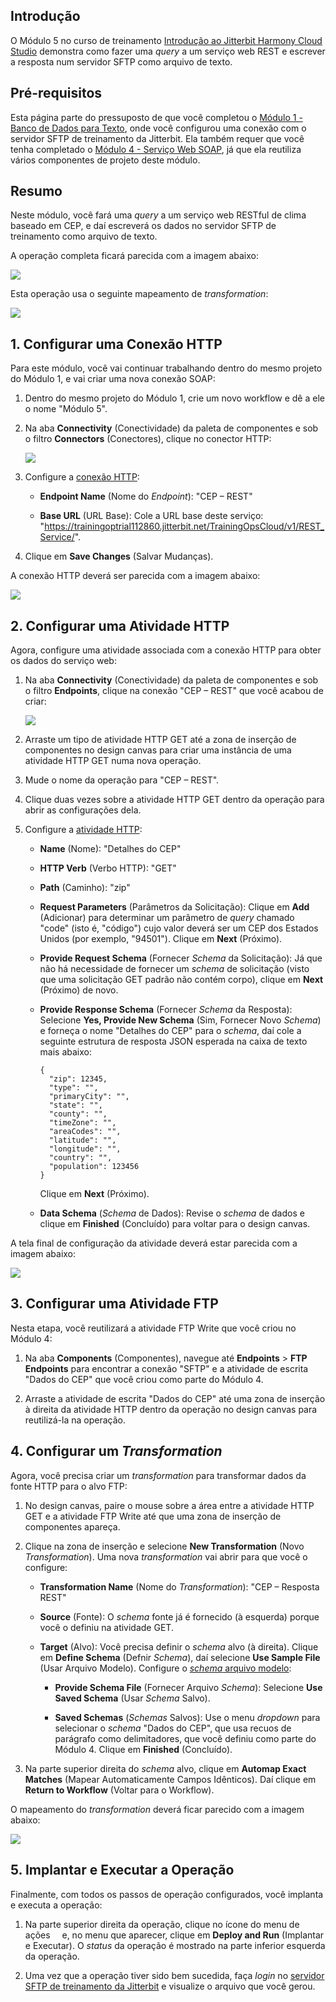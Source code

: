 [//]: # (Módulo 5 - Serviço Web RESTful)
[//]: # (This is a translation of Version 10, published on August 9, 2021.)

## Introdução

O Módulo 5 no curso de treinamento [Introdução ao Jitterbit Harmony
Cloud Studio](https://success.jitterbit.com/display/DOC/Introduction+to+the+Jitterbit+Harmony+Cloud+Studio?showLanguage=pt_BR) demonstra como fazer uma *query* a um serviço web REST
e escrever a resposta num servidor SFTP como arquivo de texto.


## Pré-requisitos

Esta página parte do pressuposto de que você completou o [Módulo 1 -
Banco de Dados para Texto](https://success.jitterbit.com/display/DOC/Module+1+-+Database+to+Text?showLanguage=pt_BR), onde você configurou uma conexão com o
servidor SFTP de treinamento da Jitterbit. Ela também requer que você
tenha completado o [Módulo 4 - Serviço Web SOAP](https://success.jitterbit.com/display/DOC/Module+4+-+SOAP+Web+Service?showLanguage=pt_BR), já que ela
reutiliza vários componentes de projeto deste módulo.


## Resumo

Neste módulo, você fará uma *query* a um serviço web RESTful de clima
baseado em CEP, e daí escreverá os dados no servidor SFTP de treinamento
como arquivo de texto.

A operação completa ficará parecida com a imagem abaixo:

<span class="confluence-embedded-file-wrapper"><img
src="https://docs-source.jitterbit.com/cs/design-canvas/operation_zip-code-rest.png"
class="confluence-embedded-image confluence-external-resource"
data-image-src="https://docs-source.jitterbit.com/cs/design-canvas/operation_zip-code-rest.png" /></span>

Esta operação usa o seguinte mapeamento de *transformation*:

<span class="confluence-embedded-file-wrapper"><img
src="https://docs-source.jitterbit.com/cs/transformation/mapping-mode/zip-code-rest-response.png"
class="confluence-embedded-image confluence-external-resource"
data-image-src="https://docs-source.jitterbit.com/cs/transformation/mapping-mode/zip-code-rest-response.png" /></span>


## 1. Configurar uma Conexão HTTP

Para este módulo, você vai continuar trabalhando dentro do mesmo projeto
do Módulo 1, e vai criar uma nova conexão SOAP:

1.  Dentro do mesmo projeto do Módulo 1, crie um novo workflow e dê a
    ele o nome "Módulo 5".

2.  Na aba **Connectivity** (Conectividade) da paleta de componentes e
    sob o filtro **Connectors** (Conectores), clique no conector HTTP:

    <span class="confluence-embedded-file-wrapper"><img
    src="https://docs-source.jitterbit.com/cs/component-palette/connectivity/connectors_http_single.png"
    class="confluence-embedded-image confluence-external-resource"
    data-image-src="https://docs-source.jitterbit.com/cs/component-palette/connectivity/connectors_http_single.png" /></span>

3.  Configure a [conexão HTTP](https://success.jitterbit.com/display/CS/HTTP+Connection?showLanguage=pt_BR):

    -   **Endpoint Name** (Nome do *Endpoint*): "CEP – REST"

    -   **Base URL** (URL Base): Cole a URL base deste serviço:
        "https://trainingoptrial112860.jitterbit.net/TrainingOpsCloud/v1/REST_Service/".

4.  Clique em **Save Changes** (Salvar Mudanças).

A conexão HTTP deverá ser parecida com a imagem abaixo:

<span class="confluence-embedded-file-wrapper"><img
src="https://docs-source.jitterbit.com/cs/connector/http_connection.png"
class="confluence-embedded-image confluence-external-resource"
data-image-src="https://docs-source.jitterbit.com/cs/connector/http_connection.png" /></span>


## 2. Configurar uma Atividade HTTP

Agora, configure uma atividade associada com a conexão HTTP para obter
os dados do serviço web:

1.  Na aba **Connectivity** (Conectividade) da paleta de componentes e
    sob o filtro **Endpoints**, clique na conexão "CEP – REST" que
    você acabou de criar:

    <span class="confluence-embedded-file-wrapper"><img
    src="https://docs-source.jitterbit.com/cs/component-palette/connectivity/endpoints_http_activities_zip-code-rest.png"
    class="confluence-embedded-image confluence-external-resource"
    data-image-src="https://docs-source.jitterbit.com/cs/component-palette/connectivity/endpoints_http_activities_zip-code-rest.png" /></span>

2.  Arraste um tipo de atividade HTTP GET até a zona de inserção de
    componentes no design canvas para criar uma instância de uma
    atividade HTTP GET numa nova operação.

3.  Mude o nome da operação para "CEP – REST".

4.  Clique duas vezes sobre a atividade HTTP GET dentro da operação para
    abrir as configurações dela.

5.  Configure a [atividade HTTP](https://success.jitterbit.com/display/CS/HTTP+Activities?showLanguage=pt_BR):

    -   **Name** (Nome): "Detalhes do CEP"

    -   **HTTP Verb** (Verbo HTTP): "GET"

    -   **Path** (Caminho): "zip"

    -   **Request Parameters** (Parâmetros da Solicitação): Clique em
        **Add** (Adicionar) para determinar um parâmetro de *query*
        chamado "code" (isto é, "código") cujo valor deverá ser um CEP dos
        Estados Unidos (por exemplo, "94501"). Clique em **Next**
        (Próximo).

    -   **Provide Request Schema** (Fornecer *Schema* da Solicitação): Já
        que não há necessidade de fornecer um *schema* de solicitação
        (visto que uma solicitação GET padrão não contém corpo), clique em
        **Next** (Próximo) de novo.

    -   **Provide Response Schema** (Fornecer *Schema* da Resposta):
        Selecione **Yes, Provide New Schema** (Sim, Fornecer Novo
        *Schema*) e forneça o nome "Detalhes do CEP" para o *schema*, daí
        cole a seguinte estrutura de resposta JSON esperada na caixa de
        texto mais abaixo:

        ```
        {
          "zip": 12345,
          "type": "",
          "primaryCity": "",
          "state": "",
          "county": "",
          "timeZone": "",
          "areaCodes": "",
          "latitude": "",
          "longitude": "",
          "country": "",
          "population": 123456
        }
        ```

        Clique em **Next** (Próximo).

    -   **Data Schema** (*Schema* de Dados): Revise o *schema* de dados e
        clique em **Finished** (Concluído) para voltar para o design
        canvas.

A tela final de configuração da atividade deverá estar parecida com a
imagem abaixo:

<span class="confluence-embedded-file-wrapper"><img
src="https://docs-source.jitterbit.com/cs/connector/http_get_step-4_data-schema.png"
class="confluence-embedded-image confluence-external-resource"
data-image-src="https://docs-source.jitterbit.com/cs/connector/http_get_step-4_data-schema.png" /></span>


## 3. Configurar uma Atividade FTP

Nesta etapa, você reutilizará a atividade FTP Write que você criou no
Módulo 4:

1.  Na aba **Components** (Componentes), navegue até **Endpoints** \>
    **FTP Endpoints** para encontrar a conexão "SFTP" e a atividade de
    escrita "Dados do CEP" que você criou como parte do Módulo 4.

2.  Arraste a atividade de escrita "Dados do CEP" até uma zona de
    inserção à direita da atividade HTTP dentro da operação no design
    canvas para reutilizá-la na operação.


## 4. Configurar um *Transformation*

Agora, você precisa criar um *transformation* para transformar dados da
fonte HTTP para o alvo FTP:

1.  No design canvas, paire o mouse sobre a área entre a atividade HTTP
    GET e a atividade FTP Write até que uma zona de inserção de
    componentes apareça.

2.  Clique na zona de inserção e selecione **New Transformation** (Novo
    *Transformation*). Uma nova *transformation* vai abrir para que
    você o configure:

    -   **Transformation Name** (Nome do *Transformation*): "CEP – Resposta
        REST"

    -   **Source** (Fonte): O *schema* fonte já é fornecido (à esquerda)
        porque você o definiu na atividade GET.

    -   **Target** (Alvo): Você precisa definir o *schema* alvo (à direita).
        Clique em **Define Schema** (Defnir *Schema*), daí selecione **Use
        Sample File** (Usar Arquivo Modelo). Configure o [*schema*
        arquivo modelo](https://success.jitterbit.com/display/CS/Sample+File+Schema?showLanguage=pt_BR):

        -   **Provide Schema File** (Fornecer Arquivo *Schema*): Selecione
            **Use Saved Schema** (Usar *Schema* Salvo).

        -   **Saved Schemas** (*Schemas* Salvos): Use o menu *dropdown* para
            selecionar o *schema* "Dados do CEP", que usa recuos de
            parágrafo como delimitadores, que você definiu como parte do
            Módulo 4. Clique em **Finished** (Concluído).

3.  Na parte superior direita do *schema* alvo, clique em **Automap
    Exact Matches** (Mapear Automaticamente Campos Idênticos). Daí
    clique em **Return to Workflow** (Voltar para o Workflow).

O mapeamento do *transformation* deverá ficar parecido com a imagem
abaixo:

<span class="confluence-embedded-file-wrapper"><img
src="https://docs-source.jitterbit.com/cs/transformation/mapping-mode/zip-code-rest-response.png"
class="confluence-embedded-image confluence-external-resource"
data-image-src="https://docs-source.jitterbit.com/cs/transformation/mapping-mode/zip-code-rest-response.png" /></span>


## 5. Implantar e Executar a Operação

Finalmente, com todos os passos de operação configurados, você implanta
e executa a operação:

1.  Na parte superior direita da operação, clique no ícone do menu de
    ações <span
    class="confluence-embedded-file-wrapper confluence-embedded-manual-size"><img
    src="https://docs-source.jitterbit.com/common/icons/actions-menu_5.png"
    class="confluence-embedded-image confluence-external-resource"
    data-image-src="https://docs-source.jitterbit.com/common/icons/actions-menu_5.png"
    height="11" /></span> e, no
    menu que aparecer, clique em **Deploy and Run** (Implantar e
    Executar). O *status* da operação é mostrado na parte inferior
    esquerda da operação.

2.  Uma vez que a operação tiver sido bem sucedida, faça *login* no
    <a href="https://learningsandbox.jitterbit.com/WebInterface/login.html"
    class="external-link" rel="nofollow">servidor SFTP de treinamento da Jitterbit</a> e visualize o
    arquivo que você gerou.
